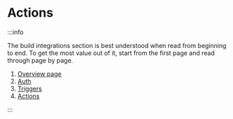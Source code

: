 
# Actions
:::info

The build integrations section is best understood when read from beginning to end. To get the most value out of it, start from the first page and read through page by page.

1. [Overview page](/integrator-hub/overview)
2. [Auth](/integrator-hub/authentication)
3. [Triggers](/build-integrations/triggers)
4. [Actions](/build-integrations/actions)

:::